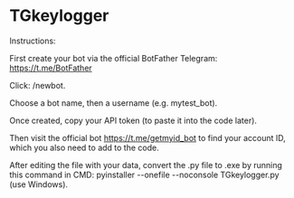 # TGkeylogger

Instructions:

First create your bot via the official BotFather Telegram: https://t.me/BotFather

Click: /newbot.

Choose a bot name, then a username (e.g. mytest_bot).

Once created, copy your API token (to paste it into the code later).

Then visit the official bot https://t.me/getmyid_bot to find your account ID, which you also need to add to the code.

After editing the file with your data, convert the .py file to .exe by running this command in CMD: pyinstaller --onefile --noconsole TGkeylogger.py (use Windows).
